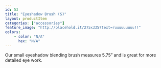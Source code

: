 ```yaml
---
id: 53
title: "Eyeshadow Brush (S)"
layout: productItem
categories: ["accessories"]
feature_image: "http://placehold.it/275x335?text=ruuuuuuuuu!!"
colors:
    - color: "N/A"
      hex: "N/A"
---
```

Our small eyeshadow blending brush measures 5.75” and is great for more detailed eye work.